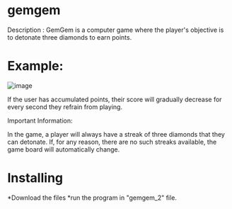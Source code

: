 # gemgem
Description : 
GemGem is a computer game where the player's objective is to detonate three diamonds to earn points.

# Example:

![image](https://github.com/shalevofir21/gemgem---candy-crush/assets/50710665/7027fd1f-72a9-4824-b3ac-1f0bdfefa26f)

If the user has accumulated points, their score will gradually decrease for every second they refrain from playing.

Important Information:

In the game, a player will always have a streak of three diamonds that they can detonate. If, for any reason, there are no such streaks available, the game board will automatically change.

# Installing
*Download the files
*run the program in "gemgem_2" file.
